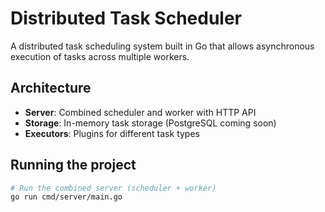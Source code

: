 # Distributed Task Scheduler

A distributed task scheduling system built in Go that allows asynchronous execution of tasks across multiple workers.

## Architecture

- **Server**: Combined scheduler and worker with HTTP API
- **Storage**: In-memory task storage (PostgreSQL coming soon)
- **Executors**: Plugins for different task types

## Running the project

```bash
# Run the combined server (scheduler + worker)
go run cmd/server/main.go
```
